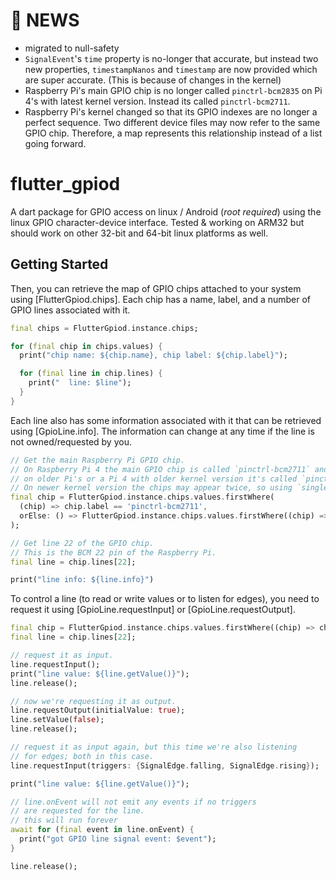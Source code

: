 # 📰 NEWS
- migrated to null-safety
- `SignalEvent`'s `time` property is no-longer that accurate, but instead two new properties, `timestampNanos` and `timestamp` are now provided which are super accurate. (This is because of changes in the kernel) 
- Raspberry Pi's main GPIO chip is no longer called `pinctrl-bcm2835` on Pi 4's with latest kernel version. Instead its called `pinctrl-bcm2711`.
- Raspberry Pi's kernel changed so that its GPIO indexes are no longer a perfect sequence. 
  Two different device files may now refer to the same GPIO chip.
  Therefore, a map represents this relationship instead of a list going forward.

# flutter_gpiod

A dart package for GPIO access on linux / Android (*root required*) using the linux GPIO character-device interface. Tested & working on ARM32 but should work on other 32-bit and 64-bit linux platforms as well.

## Getting Started

Then, you can retrieve the map of GPIO chips attached to
your system using [FlutterGpiod.chips]. Each chip has a name,
label, and a number of GPIO lines associated with it.
```dart
final chips = FlutterGpiod.instance.chips;

for (final chip in chips.values) {
  print("chip name: ${chip.name}, chip label: ${chip.label}");

  for (final line in chip.lines) {
    print("  line: $line");
  }
}
```

Each line also has some information associated with it that can be
retrieved using [GpioLine.info].
The information can change at any time if the line is not owned/requested by you.
```dart
// Get the main Raspberry Pi GPIO chip.
// On Raspberry Pi 4 the main GPIO chip is called `pinctrl-bcm2711` and
// on older Pi's or a Pi 4 with older kernel version it's called `pinctrl-bcm2835`.
// On newer kernel version the chips may appear twice, so using `singleWhere` would fail.
final chip = FlutterGpiod.instance.chips.values.firstWhere(
  (chip) => chip.label == 'pinctrl-bcm2711',
  orElse: () => FlutterGpiod.instance.chips.values.firstWhere((chip) => chip.label == 'pinctrl-bcm2835'),
);

// Get line 22 of the GPIO chip.
// This is the BCM 22 pin of the Raspberry Pi.
final line = chip.lines[22];

print("line info: ${line.info}")
```

To control a line (to read or write values or to listen for edges),
you need to request it using [GpioLine.requestInput] or [GpioLine.requestOutput].
```dart
final chip = FlutterGpiod.instance.chips.values.firstWhere((chip) => chip.label == 'pinctrl-bcm2835');
final line = chip.lines[22];

// request it as input.
line.requestInput();
print("line value: ${line.getValue()}");
line.release();

// now we're requesting it as output.
line.requestOutput(initialValue: true);
line.setValue(false);
line.release();

// request it as input again, but this time we're also listening
// for edges; both in this case.
line.requestInput(triggers: {SignalEdge.falling, SignalEdge.rising});

print("line value: ${line.getValue()}");

// line.onEvent will not emit any events if no triggers
// are requested for the line.
// this will run forever
await for (final event in line.onEvent) {
  print("got GPIO line signal event: $event");
}

line.release();
```
